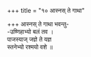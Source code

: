 +++
title = "१० आस्नस् ते गाथा"

+++
आस्नस् ते गाथा भवन्तु-  
-उष्णिहाभ्यो बलं तव ।  
पाजस्याज् जज्ञे ते यज्ञ  
स्तनेभ्यो रश्मयो वशे ॥